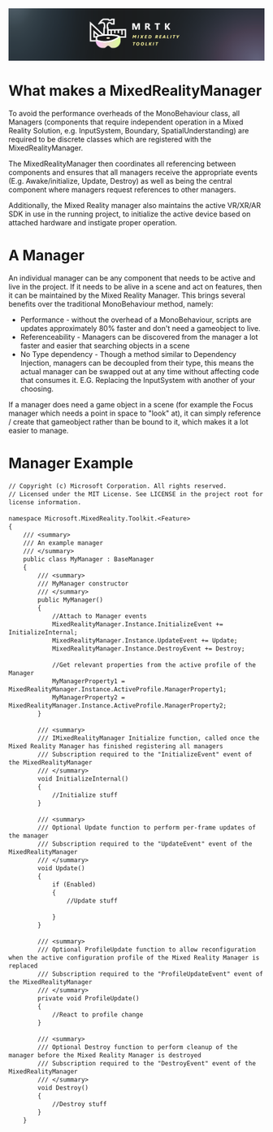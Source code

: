 <img src="External/ReadMeImages/MRTK_Logo_Rev.png">

# What makes a MixedRealityManager

To avoid the performance overheads of the MonoBehaviour class, all Managers (components that require independent operation in a Mixed Reality Solution, e.g. InputSystem, Boundary, SpatialUnderstanding) are required to be discrete classes which are registered with the MixedRealityManager.

The MixedRealityManager then coordinates all referencing between components and ensures that all managers receive the appropriate events (E.g. Awake/initialize, Update, Destroy) as well as being the central component where managers request references to other managers.

Additionally, the Mixed Reality manager also maintains the active VR/XR/AR SDK in use in the running project, to initialize the active device based on attached hardware and instigate proper operation.

# A Manager

An individual manager can be any component that needs to be active and live in the project.  If it needs to be alive in a scene and act on features, then it can be maintained by the Mixed Reality Manager.  This brings several benefits over the traditional MonoBehaviour method, namely:

* Performance - without the overhead of a MonoBehaviour, scripts are updates approximately 80% faster and don't need a gameobject to live.
* Referenceability - Managers can be discovered from the manager a lot faster and easier that searching objects in a scene
* No Type dependency - Though a method similar to Dependency Injection, managers can be decoupled from their type, this means the actual manager can be swapped out at any time without affecting code that consumes it.  E.G. Replacing the InputSystem with another of your choosing.

If a manager does need a game object in a scene (for example the Focus manager which needs a point in space to "look" at), it can simply reference / create that gameobject rather than be bound to it, which makes it a lot easier to manage.

# Manager Example

```
// Copyright (c) Microsoft Corporation. All rights reserved.
// Licensed under the MIT License. See LICENSE in the project root for license information.

namespace Microsoft.MixedReality.Toolkit.<Feature>
{
    /// <summary>
    /// An example manager
    /// </summary>
    public class MyManager : BaseManager
    {
        /// <summary>
        /// MyManager constructor
        /// </summary>
        public MyManager()
        {
            //Attach to Manager events
            MixedRealityManager.Instance.InitializeEvent += InitializeInternal;
            MixedRealityManager.Instance.UpdateEvent += Update;
            MixedRealityManager.Instance.DestroyEvent += Destroy;

            //Get relevant properties from the active profile of the Manager 
            MyManagerProperty1 = MixedRealityManager.Instance.ActiveProfile.ManagerProperty1;
            MyManagerProperty2 = MixedRealityManager.Instance.ActiveProfile.ManagerProperty2;
        }

        /// <summary>
        /// IMixedRealityManager Initialize function, called once the Mixed Reality Manager has finished registering all managers
        /// Subscription required to the "InitializeEvent" event of the MixedRealityManager
        /// </summary>
        void InitializeInternal()
        {
            //Initialize stuff 
        }

        /// <summary>
        /// Optional Update function to perform per-frame updates of the manager
        /// Subscription required to the "UpdateEvent" event of the MixedRealityManager
        /// </summary>
        void Update()
        {
            if (Enabled)
            {
                //Update stuff 

            }
        }

        /// <summary>
        /// Optional ProfileUpdate function to allow reconfiguration when the active configuration profile of the Mixed Reality Manager is replaced
        /// Subscription required to the "ProfileUpdateEvent" event of the MixedRealityManager
        /// </summary>
        private void ProfileUpdate()
        {
            //React to profile change
        }

        /// <summary>
        /// Optional Destroy function to perform cleanup of the manager before the Mixed Reality Manager is destroyed
        /// Subscription required to the "DestroyEvent" event of the MixedRealityManager
        /// </summary>
        void Destroy()
        {
            //Destroy stuff 
        }
    }
```